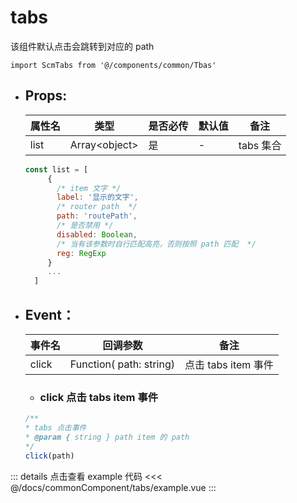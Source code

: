 <!--
 * @Author: huangyuhui
 * @Date: 2020-10-16 17:32:21
 * @LastEditors: huangyuhui
 * @LastEditTime: 2020-10-16 18:09:02
 * @Description: 
 * @FilePath: \SCM 2.0\docs\commonComponent\tabs\README.md
-->
# tabs 

  该组件默认点击会跳转到对应的 path
  
  `import ScmTabs from '@/components/common/Tbas'`
  
  - ## Props:
    | 属性名| 类型 | 是否必传 | 默认值 | 备注 |
    | ------------ | ------------ | ------------ | ------------ | ------------ |
    | list | Array\<object\> | 是 | - | tabs 集合 | 
    
    ```javascript
    const list = [
         {
           /* item 文字 */
           label: '显示的文字',
           /* router path  */
           path: 'routePath',
           /* 是否禁用 */
           disabled: Boolean,
           /* 当有该参数时自行匹配高亮，否则按照 path 匹配  */
           reg: RegExp
         }
         ...
      ] 
    ```

  - ## Event：
    | 事件名 | 回调参数 |  备注 | 
    | ------------ | ------------ | ------------ |
    |  click | Function( path: string) | 点击 tabs item 事件 | 

  
    - ### click 点击 tabs item 事件
    ```javascript
    /**
    * tabs 点击事件
    * @param { string } path item 的 path 
    */
    click(path)
    ```

  ::: details 点击查看 example 代码
  <<< @/docs/commonComponent/tabs/example.vue
  :::